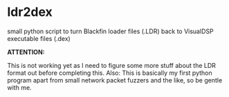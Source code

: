 ldr2dex
=======

small python script to turn Blackfin loader files (.LDR) back to VisualDSP executable files (.dex)

**ATTENTION:**

This is not working yet as I need to figure some more stuff about the LDR format out before completing this.
Also: This is basically my first python program apart from small network packet fuzzers and the like, so be gentle with me.
